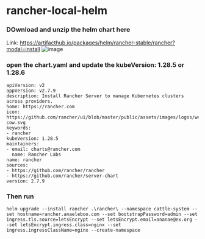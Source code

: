 # rancher-local-helm
### DOwnload and unzip the helm chart here
Link: https://artifacthub.io/packages/helm/rancher-stable/rancher?modal=install
![image](https://github.com/thedevopsguru1/rancher-local-helm/assets/126810742/216d95b5-8795-4400-97b9-d52b01dc4882)

### open the chart.yaml and update the kubeVersion: 1.28.5 or 1.28.6

```
apiVersion: v2
appVersion: v2.7.9
description: Install Rancher Server to manage Kubernetes clusters across providers.
home: https://rancher.com
icon: https://github.com/rancher/ui/blob/master/public/assets/images/logos/welcome-cow.svg
keywords:
- rancher
kubeVersion: 1.28.5
maintainers:
- email: charts@rancher.com
  name: Rancher Labs
name: rancher
sources:
- https://github.com/rancher/rancher
- https://github.com/rancher/server-chart
version: 2.7.9
```
### Then run 
```
helm upgrade --install rancher .\rancher\ --namespace cattle-system --set hostname=rancher.anaeleboo.com --set bootstrapPassword=admin --set ingress.tls.source=letsEncrypt --set letsEncrypt.email=ananae@ex.org --set letsEncrypt.ingress.class=nginx --set ingress.ingressClassName=nginx --create-namespace
```
